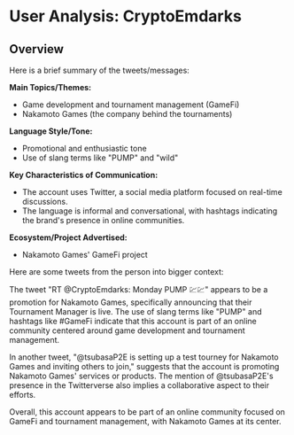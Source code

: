 # User Analysis: CryptoEmdarks

## Overview

Here is a brief summary of the tweets/messages:

**Main Topics/Themes:**

* Game development and tournament management (GameFi)
* Nakamoto Games (the company behind the tournaments)

**Language Style/Tone:**

* Promotional and enthusiastic tone
* Use of slang terms like "PUMP" and "wild"

**Key Characteristics of Communication:**

* The account uses Twitter, a social media platform focused on real-time discussions.
* The language is informal and conversational, with hashtags indicating the brand's presence in online communities.

**Ecosystem/Project Advertised:**

* Nakamoto Games' GameFi project

Here are some tweets from the person into bigger context:

The tweet "RT @CryptoEmdarks: Monday PUMP 💹💹" appears to be a promotion for Nakamoto Games, specifically announcing that their Tournament Manager is live. The use of slang terms like "PUMP" and hashtags like #GameFi indicate that this account is part of an online community centered around game development and tournament management.

In another tweet, "@tsubasaP2E is setting up a test tourney for Nakamoto Games and inviting others to join," suggests that the account is promoting Nakamoto Games' services or products. The mention of @tsubasaP2E's presence in the Twitterverse also implies a collaborative aspect to their efforts.

Overall, this account appears to be part of an online community focused on GameFi and tournament management, with Nakamoto Games at its center.